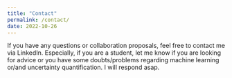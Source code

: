 ```yaml
---
title: "Contact"
permalink: /contact/
date: 2022-10-26
---
```


If you have any questions or collaboration proposals, feel free to contact me via LinkedIn. Especially, if you are a student, let me know if you are looking for advice or you have some doubts/problems regarding machine learning or/and uncertainty quantification. I will respond asap.
